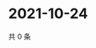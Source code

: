 # 2021-10-24

共 0 条

<!-- BEGIN WEIBO -->
<!-- 最后更新时间 Sun Oct 24 2021 00:20:41 GMT+0800 (China Standard Time) -->

<!-- END WEIBO -->

